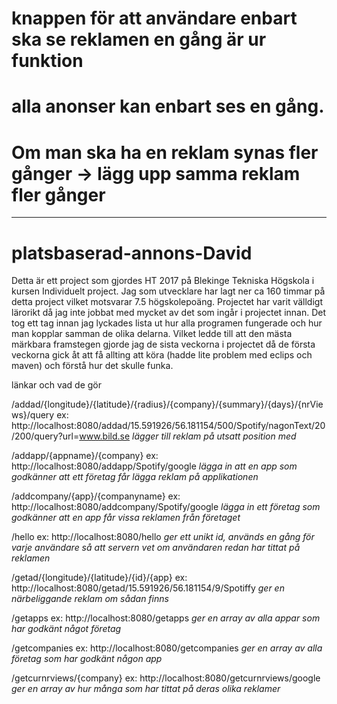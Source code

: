 # knappen för att användare enbart ska se reklamen en gång är ur funktion
# alla anonser kan enbart ses en gång. 
# Om man ska ha en reklam synas fler gånger -> lägg upp samma reklam fler gånger
-------------------------------------
# platsbaserad-annons-David

Detta är ett project som gjordes HT 2017 på Blekinge Tekniska Högskola i kursen Individuelt project. 
Jag som utvecklare har lagt ner ca 160 timmar på detta project vilket motsvarar 7.5 högskolepoäng.
Projectet har varit välldigt lärorikt då jag inte jobbat med mycket av det som ingår i projectet innan.
Det tog ett tag innan jag lyckades lista ut hur alla programen fungerade och hur man kopplar samman de olika delarna. Vilket ledde till att den mästa märkbara framstegen gjorde jag de sista veckorna i projectet då de första veckorna gick åt att få allting att köra (hadde lite problem med eclips och maven) och förstå hur det skulle funka. 

länkar och vad de gör

/addad/{longitude}/{latitude}/{radius}/{company}/{summary}/{days}/{nrViews}/query
ex: http://localhost:8080/addad/15.591926/56.181154/500/Spotify/nagonText/20/200/query?url=www.bild.se
*lägger till reklam på utsatt position med*

/addapp/{appname}/{company}
ex:  http://localhost:8080/addapp/Spotify/google
*lägga in att en app som godkänner att ett företag får lägga reklam på applikationen*

/addcompany/{app}/{companyname}
ex: http://localhost:8080/addcompany/Spotify/google
*lägga in ett företag som godkänner att en app får vissa reklamen från företaget*

/hello
ex: http://localhost:8080/hello
*ger ett unikt id, används en gång för varje användare så att servern vet om användaren redan har tittat på reklamen*

/getad/{longitude}/{latitude}/{id}/{app}
ex: http://localhost:8080/getad/15.591926/56.181154/9/Spotiffy
*ger en närbeliggande reklam om sådan finns*

/getapps
ex: http://localhost:8080/getapps
*ger en array av alla appar som har godkänt något företag*

/getcompanies
ex: http://localhost:8080/getcompanies
*ger en array av alla företag som har godkänt någon app*

/getcurnrviews/{company}
ex: http://localhost:8080/getcurnrviews/google
*ger en array av hur många som har tittat på deras olika reklamer*
